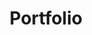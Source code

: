 ---
description: Albums
#lastmod: 2024-05-24
title: Portfolio
menus:
    main:
        name: Home
        weight: -1
---